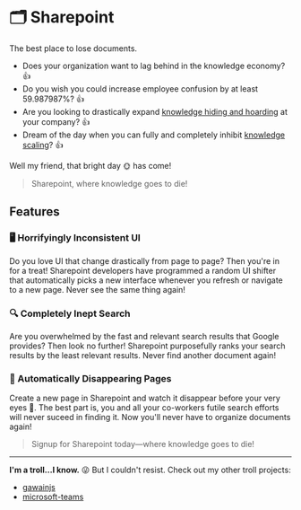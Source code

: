 # 🗂 Sharepoint

The best place to lose documents.

- Does your organization want to lag behind in the knowledge economy? 👍
- Do you wish you could increase employee confusion by at least 59.987987%? 👍
- Are you looking to drastically expand [knowledge hiding and hoarding](https://hbr.org/2019/07/why-employees-dont-share-knowledge-with-each-other) at your company? 👍
- Dream of the day when you can fully and completely inhibit [knowledge scaling](https://medium.com/airbnb-engineering/scaling-knowledge-at-airbnb-875d73eff091)? 👍

Well my friend, that bright day 🌞 has come!

> Sharepoint, where knowledge goes to die!

## Features

### 🖥 Horrifyingly Inconsistent UI

Do you love UI that change drastically from page to page? Then you're in for a treat! Sharepoint developers have programmed a random UI shifter that automatically picks a new interface whenever you refresh or navigate to a new page. Never see the same thing again!

### 🔍 Completely Inept Search

Are you overwhelmed by the fast and relevant search results that Google provides? Then look no further! Sharepoint purposefully ranks your search results by the least relevant results. Never find another document again!

### 📜 Automatically Disappearing Pages

Create a new page in Sharepoint and watch it disappear before your very eyes 👀. The best part is, you and all your co-workers futile search efforts will never suceed in finding it. Now you'll never have to organize documents again!

> Signup for Sharepoint today—where knowledge goes to die!

---

**I'm a troll...I know.** 😜 But I couldn't resist. Check out my other troll projects:

- [gawainjs](https://github.com/ryanbrookepayne/gawainjs)
- [microsoft-teams](https://github.com/ryanbrookepayne/microsoft-teams)
